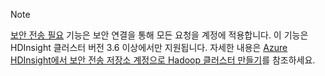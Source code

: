 > [!NOTE]
> [보안 전송 필요](../articles/storage/common/storage-require-secure-transfer.md) 기능은 보안 연결을 통해 모든 요청을 계정에 적용합니다. 이 기능은 HDInsight 클러스터 버전 3.6 이상에서만 지원됩니다. 자세한 내용은 [Azure HDInsight에서 보안 전송 저장소 계정으로 Hadoop 클러스터 만들기](../articles/hdinsight/hdinsight-hadoop-create-linux-clusters-with-secure-transfer-storage.md)를 참조하세요.